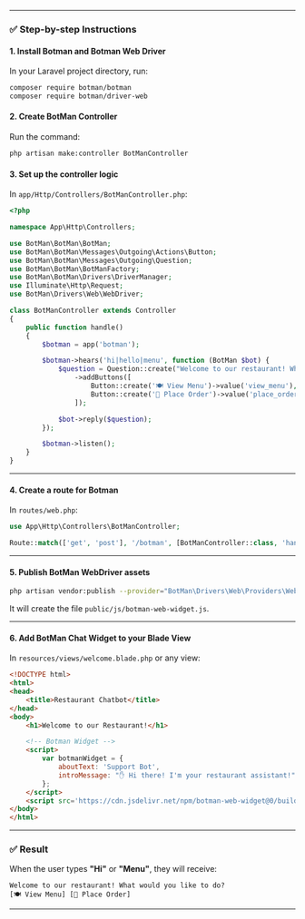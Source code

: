 
---

### ✅ Step-by-step Instructions

#### **1. Install Botman and Botman Web Driver**

In your Laravel project directory, run:

```bash
composer require botman/botman
composer require botman/driver-web
```

#### **2. Create BotMan Controller**

Run the command:

```bash
php artisan make:controller BotManController
```

#### **3. Set up the controller logic**

In `app/Http/Controllers/BotManController.php`:

```php
<?php

namespace App\Http\Controllers;

use BotMan\BotMan\BotMan;
use BotMan\BotMan\Messages\Outgoing\Actions\Button;
use BotMan\BotMan\Messages\Outgoing\Question;
use BotMan\BotMan\BotManFactory;
use BotMan\BotMan\Drivers\DriverManager;
use Illuminate\Http\Request;
use BotMan\Drivers\Web\WebDriver;

class BotManController extends Controller
{
    public function handle()
    {
        $botman = app('botman');

        $botman->hears('hi|hello|menu', function (BotMan $bot) {
            $question = Question::create("Welcome to our restaurant! What would you like to do?")
                ->addButtons([
                    Button::create('🍽 View Menu')->value('view_menu'),
                    Button::create('🛒 Place Order')->value('place_order')
                ]);

            $bot->reply($question);
        });

        $botman->listen();
    }
}
```

---

#### **4. Create a route for Botman**

In `routes/web.php`:

```php
use App\Http\Controllers\BotManController;

Route::match(['get', 'post'], '/botman', [BotManController::class, 'handle']);
```

---

#### **5. Publish BotMan WebDriver assets**

```bash
php artisan vendor:publish --provider="BotMan\Drivers\Web\Providers\WebServiceProvider"
```

It will create the file `public/js/botman-web-widget.js`.

---

#### **6. Add BotMan Chat Widget to your Blade View**

In `resources/views/welcome.blade.php` or any view:

```html
<!DOCTYPE html>
<html>
<head>
    <title>Restaurant Chatbot</title>
</head>
<body>
    <h1>Welcome to our Restaurant!</h1>

    <!-- Botman Widget -->
    <script>
        var botmanWidget = {
            aboutText: 'Support Bot',
            introMessage: "✋ Hi there! I'm your restaurant assistant!"
        };
    </script>
    <script src='https://cdn.jsdelivr.net/npm/botman-web-widget@0/build/js/widget.js'></script>
</body>
</html>
```

---

### ✅ Result

When the user types **"Hi"** or **"Menu"**, they will receive:

```
Welcome to our restaurant! What would you like to do?
[🍽 View Menu] [🛒 Place Order]
```

---
